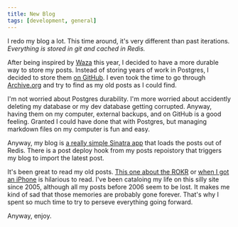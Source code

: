 ```yaml
---
title: New Blog
tags: [development, general]
---
```


I redo my blog a lot. This time around, it's very different than past iterations. *Everything is stored in git and cached in Redis.*

After being inspired by [Waza](http://waza.heroku.com) this year, I decided to have a more durable way to store my posts. Instead of storing years of work in Postgres, I decided to store them [on GitHub](https://github.com/soffes/blog). I even took the time to go through [Archive.org](http://archive.org) and try to find as my old posts as I could find.

I'm not worried about Postgres durability. I'm more worried about accidently deleting my database or my dev database getting corrupted. Anyway, having them on my computer, external backups, and on GitHub is a good feeling. Granted I could have done that with Postgres, but managing markdown files on my computer is fun and easy.

Anyway, my blog is [a really simple Sinatra app](https://github.com/soffes/soff.es) that loads the posts out of Redis. There is a post deploy hook from my posts repoistory that triggers my blog to import the latest post.

It's been great to read my old posts. [This one about the ROKR](/the-motorola-rokr) or [when I got an iPhone](http://soff.es/i-got-an-iphone) is hilarious to read. I've been cataloing my life on this silly site since 2005, although all my posts before 2006 seem to be lost. It makes me kind of sad that those memories are probably gone forever. That's why I spent so much time to try to perseve everything going forward.

Anyway, enjoy.
